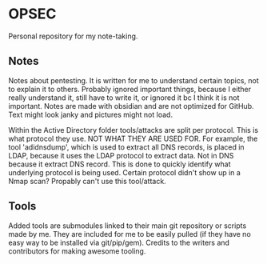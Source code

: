 # OPSEC
Personal repository for my note-taking.

## Notes
Notes about pentesting. It is written for me to understand certain topics, not to explain it to others. Probably ignored important things, because I either really understand it, still have to write it, or ignored it bc I think it is not important. Notes are made with obsidian and are not optimized for GitHub. Text might look janky and pictures might not load.

Within the Active Directory folder tools/attacks are split per protocol. This is what protocol they use. NOT WHAT THEY ARE USED FOR. For example, the tool 'adidnsdump', which is used to extract all DNS records, is placed in LDAP, because it uses the LDAP protocol to extract data. Not in DNS because it extract DNS record. This is done to quickly identify what underlying protocol is being used. Certain protocol didn't show up in a Nmap scan? Propably can't use this tool/attack.

## Tools
Added tools are submodules linked to their main git repository or scripts made by me. They are included for me to be easily pulled (if they have no easy way to be installed via git/pip/gem). Credits to the writers and contributors for making awesome tooling.
